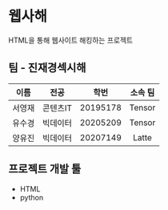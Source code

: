 # 웹사해
HTML을 통해 웹사이트 해킹하는 프로젝트

## 팀 - 진재경섹시해
|이름|전공|학번|소속 팀|
|:--:|:--:|:--:|:--:|
|서영재|콘텐츠IT|20195178|Tensor|
|유수경|빅데이터|20205209|Tensor|
|양유진|빅데이터|20207149|Latte|

## 프로젝트 개발 툴
- HTML
- python

